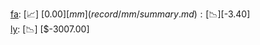 [fa](record/fa/summary.md): [📈] [$0.00]  
[mm](record/mm/summary.md): [📉] [$-3.40]  
[ly](record/ly/summary.md): [📉] [$-3007.00]  
